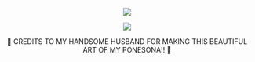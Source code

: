 
<div align="center">
  
![](https://komarev.com/ghpvc/?username=Luthervonivory&color=blue)

![](https://scontent.fbne8-1.fna.fbcdn.net/v/t1.15752-9/494831903_706702745247331_8829871909288398892_n.png?_nc_cat=108&ccb=1-7&_nc_sid=0024fc&_nc_ohc=ohTggN1-sl8Q7kNvwEZpqco&_nc_oc=AdnsIMiI-co2uBIrpZzh5_C4zfkOuLrgB-lW9kCtMbwzkpBxb3zh3QCMU7YBSg89qhY&_nc_ad=z-m&_nc_cid=1026&_nc_zt=23&_nc_ht=scontent.fbne8-1.fna&oh=03_Q7cD2QFWabCtCo54DFBiLylAzI3blBKicqThfPBD0wbyXD-RZg&oe=6843F644)

 💙 CREDITS TO MY HANDSOME HUSBAND FOR MAKING THIS BEAUTIFUL ART OF MY PONESONA!! 💙 
